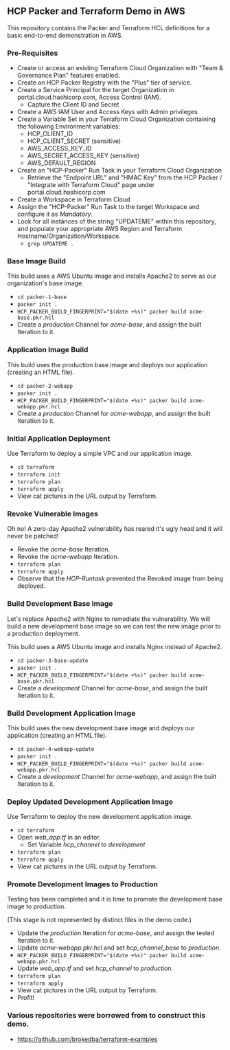 ## HCP Packer and Terraform Demo in AWS

This repository contains the Packer and Terraform HCL definitions for a basic end-to-end demonstration in AWS.

### Pre-Requisites
- Create or access an existing Terraform Cloud Organization with "Team & Governance Plan" features enabled.
- Create an HCP Packer Registry with the "Plus" tier of service.
- Create a Service Principal for the target Organization in portal.cloud.hashicorp.com, Access Control (IAM).
  - Capture the Client ID and Secret
- Create a AWS IAM User and Access Keys with Admin privileges.
- Create a Variable Set in your Terraform Cloud Organization containing the following Environment variables: 
  - HCP_CLIENT_ID
  - HCP_CLIENT_SECRET (sensitive)
  - AWS_ACCESS_KEY_ID
  - AWS_SECRET_ACCESS_KEY (sensitive)
  - AWS_DEFAULT_REGION
- Create an "HCP-Packer" Run Task in your Terraform Cloud Organization
  - Retrieve the "Endpoint URL" and "HMAC Key" from the HCP Packer / "Integrate with Terraform Cloud" page under portal.cloud.hashicorp.com
- Create a Workspace in Terraform Cloud
- Assign the "HCP-Packer" Run Task to the target Workspace and configure it as *Mandatory*.
- Look for all instances of the string "UPDATEME" within this repository, and populate your appropriate AWS Region and Terraform Hostname/Organization/Workspace.
  - ```grep UPDATEME .```

### Base Image Build

This build uses a AWS Ubuntu image and installs Apache2 to serve as our organization's base image.

- ```cd packer-1-base```
- ```packer init .```
- ```HCP_PACKER_BUILD_FINGERPRINT="$(date +%s)" packer build acme-base.pkr.hcl```
- Create a *production* Channel for *acme-base*, and assign the built Iteration to it.

### Application Image Build

This build uses the production base image and deploys our application (creating an HTML file).

- ```cd packer-2-webapp```
- ```packer init .```
- ```HCP_PACKER_BUILD_FINGERPRINT="$(date +%s)" packer build acme-webapp.pkr.hcl```
- Create a *production* Channel for *acme-webapp*, and assign the built Iteration to it.

### Initial Application Deployment

Use Terraform to deploy a simple VPC and our application image.

- ```cd terraform```
- ```terraform init```
- ```terraform plan```
- ```terraform apply```
- View cat pictures in the URL output by Terraform.

### Revoke Vulnerable Images

Oh no!  A zero-day Apache2 vulnerability has reared it's ugly head and it will never be patched!

- Revoke the *acme-base* Iteration.
- Revoke the *acme-webapp* Iteration.
- ```terraform plan```
- ```terraform apply```
- Observe that the *HCP-Runtask* prevented the Revoked image from being deployed.

### Build Development Base Image

Let's replace Apache2 with Nginx to remediate the vulnerability.  We will build a new development base image so we can test the new image prior to a production deployment.

This build uses a AWS Ubuntu image and installs Nginx instead of Apache2.

- ```cd packer-3-base-update```
- ```packer init .```
- ```HCP_PACKER_BUILD_FINGERPRINT="$(date +%s)" packer build acme-base.pkr.hcl```
- Create a *development* Channel for *acme-base*, and assign the built Iteration to it.

### Build Development Application Image

This build uses the new development base image and deploys our application (creating an HTML file).

- ```cd packer-4-webapp-update```
- ```packer init .```
- ```HCP_PACKER_BUILD_FINGERPRINT="$(date +%s)" packer build acme-webapp.pkr.hcl```
- Create a *development* Channel for *acme-webapp*, and assign the built Iteration to it.

### Deploy Updated Development Application Image

Use Terraform to deploy the new development application image.

- ```cd terraform```
- Open *web_app.tf* in an editor.
  - Set Variable *hcp_channel* to *development*
- ```terraform plan```
- ```terraform apply```
- View cat pictures in the URL output by Terraform.

### Promote Development Images to Production

Testing has been completed and it is time to promote the development base image to production.

(This stage is not represented by distinct files in the demo code.)

- Update the *production* Iteration for *acme-base*, and assign the tested Iteration to it.
- Update *acme-webapp.pkr.hcl* and set *hcp_channel_base* to *production*.
- ```HCP_PACKER_BUILD_FINGERPRINT="$(date +%s)" packer build acme-webapp.pkr.hcl```
- Update *web_app.tf* and set *hcp_channel* to *production*.
- ```terraform plan```
- ```terraform apply```
- View cat pictures in the URL output by Terraform.
- Profit!

### Various repositories were borrowed from to construct this demo.
- https://github.com/brokedba/terraform-examples
